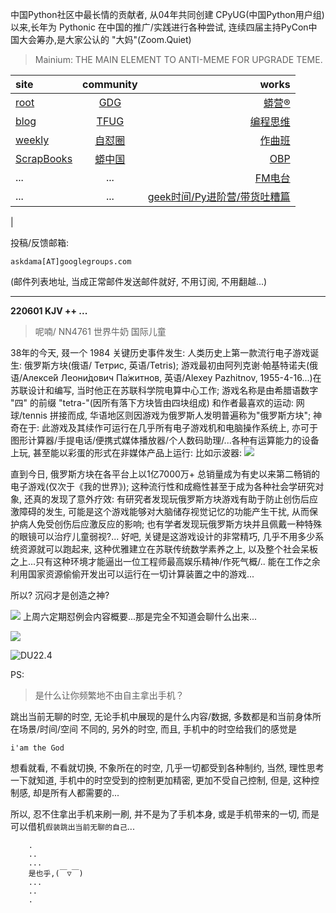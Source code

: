 中国Python社区中最长情的贡献者, 从04年共同创建 CPyUG(中国Python用户组)以来,长年为 Pythonic 在中国的推广/实践进行各种尝试, 连续四届主持PyCon中国大会筹办,是大家公认的 "大妈"(Zoom.Quiet)

> Mainium: THE MAIN ELEMENT TO ANTI-MEME FOR UPGRADE TEME.

| site | community | works |
| :-----| :----: | ----: |
| [root](http://zoomquiet.io/) | [GDG](https://blog.zhgdg.org/) | [蟒营®](https://doc.101.camp/) |
| [blog](https://blog.zoomquiet.io/pages/zoomquiet.html) | [TFUG](http://zh.tfug.world/) | [编程思维](https://py.101.camp/) |
| [weekly](http://weekly.pychina.org/) | [自怼圈](https://du.101.camp/) | [作曲班](https://mu.101.camp/) |
| [ScrapBooks](https://zoomquiet.io/collection.html) | [蟒中国](https://pychina.org/) | [OBP](https://zoomquiet.io/obp/index.html) |
| ... | ... | [FM电台](https://fm.101.camp/) |
| ... | ... | [geek时间/Py进阶营/带货吐糟篇](https://fm.101.camp/2020/geek2py-dama.html) 
 |


投稿/反馈邮箱:

    askdama[AT]googlegroups.com

(邮件列表地址, 
当成正常邮件发送邮件就好, 不用订阅, 不用翻越...)



---------------------------------------------------
**220601 KJV ++ ...**


> 呢喃/ NN4761 世界牛奶 国际儿童




38年的今天, 叕一个 1984 关键历史事件发生: 人类历史上第一款流行电子游戏诞生: 俄罗斯方块(俄语/ Тетрис, 英语/Tetris); 游戏最初由阿列克谢·帕基特诺夫(俄语/Алексе́й Леони́дович Па́житнов, 英语/Alexey Pazhitnov, 1955-4-16...)在苏联设计和编写, 当时他正在苏联科学院电算中心工作; 游戏名称是由希腊语数字 "四" 的前缀 "tetra-"(因所有落下方块皆由四块组成) 和作者最喜欢的运动: 网球/tennis 拼接而成, 华语地区则因游戏为俄罗斯人发明普遍称为"俄罗斯方块"; 神奇在于: 此游戏及其续作可运行在几乎所有电子游戏机和电脑操作系统上, 亦可于图形计算器/手提电话/便携式媒体播放器/个人数码助理/...各种有运算能力的设备上玩, 甚至能以彩蛋的形式在非媒体产品上运行: 比如示波器:
![](https://ipic.zoomquiet.top/2022-05-31-zshot%202022-05-31%2008.54.45.jpg)

直到今日, 俄罗斯方块在各平台上以1亿7000万+ 总销量成为有史以来第二畅销的电子游戏(仅次于《我的世界》); 这种流行性和成瘾性甚至于成为各种社会学研究对象, 还真的发现了意外疗效: 有研究者发现玩俄罗斯方块游戏有助于防止创伤后应激障碍的发生, 可能是这个游戏能够对大脑储存视觉记忆的功能产生干扰, 从而保护病人免受创伤后应激反应的影响; 也有学者发现玩俄罗斯方块并且佩戴一种特殊的眼镜可以治疗儿童弱视?...
好吧, 关键是这游戏设计的非常精巧, 几乎不用多少系统资源就可以跑起来, 这种优雅建立在苏联传统数学素养之上, 以及整个社会呆板之上...只有这种环境才能逼出一位工程师最高娱乐精神/作死气概/.. 能在工作之余利用国家资源偷偷开发出可以运行在一切计算装置之中的游戏...

所以? 沉闷才是创造之神?




![](https://ipic.zoomquiet.top/2022-05-31-220531DU6y_zip.jpeg)
上周六定期怼例会内容概要...那是完全不知道会聊什么出来...


![](https://ipic.zoomquiet.top/2022-05-31-220528%E5%8E%86%E6%80%BC%E5%9B%9E%E9%97%AA.jpg)



![DU22.4](https://ipic.zoomquiet.top/2022-04-30-220430DU6y_zip.jpg!/fw/420)



PS:
> 是什么让你频繁地不由自主拿出手机？

跳出当前无聊的时空,
无论手机中展现的是什么内容/数据,
多数都是和当前身体所在场景/时间/空间 不同的,
另外的时空,
而且, 手机中的时空给我们的感觉是

    i'am the God

想看就看, 不看就切换,
不象所在的时空, 几乎一切都受到各种制约,
当然,
理性思考一下就知道,
手机中的时空受到的控制更加精密, 更加不受自己控制,
但是, 这种控制感,
却是所有人都需要的...

所以, 
忍不住拿出手机来刷一刷,
并不是为了手机本身, 或是手机带来的一切,
而是可以借机`假装跳出当前无聊的自己`...



```
    .
    ..
    ...
    是也乎,(￣▽￣)
    ...
    ..
    .
```



